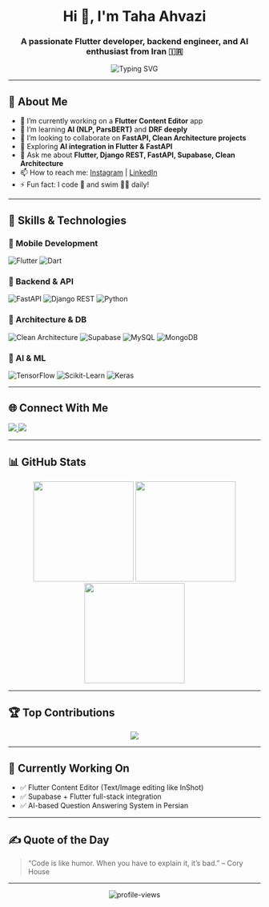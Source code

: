 <h1 align="center">Hi 👋, I'm Taha Ahvazi</h1>
<h3 align="center">A passionate Flutter developer, backend engineer, and AI enthusiast from Iran 🇮🇷</h3>

<div align="center">
  <img src="https://readme-typing-svg.demolab.com?font=Fira+Code&weight=600&size=22&pause=1000&color=36BCF7&width=435&lines=Flutter+Developer;Backend+Engineer+(FastAPI%2FDRF);AI+Enthusiast;Clean+Architecture+Lover;Open+Source+Contributor" alt="Typing SVG" />
</div>

---

## 🚀 About Me
- 🔭 I’m currently working on a **Flutter Content Editor** app  
- 🌱 I’m learning **AI (NLP, ParsBERT)** and **DRF deeply**
- 👯 I’m looking to collaborate on **FastAPI, Clean Architecture projects**
- 🤖 Exploring **AI integration in Flutter & FastAPI**
- 💬 Ask me about **Flutter, Django REST, FastAPI, Supabase, Clean Architecture**
- 📫 How to reach me: [Instagram](https://www.instagram.com/taha.codes/) | [LinkedIn](https://www.linkedin.com/in/tahaahvazi/)  
- ⚡ Fun fact: I code 🧠 and swim 🏊‍♂️ daily!

---

## 🧠 Skills & Technologies

### 🚀 Mobile Development
![Flutter](https://img.shields.io/badge/Flutter-02569B?style=for-the-badge&logo=flutter&logoColor=white)
![Dart](https://img.shields.io/badge/Dart-0175C2?style=for-the-badge&logo=dart&logoColor=white)

### 🔧 Backend & API
![FastAPI](https://img.shields.io/badge/FastAPI-005571?style=for-the-badge&logo=fastapi&logoColor=white)
![Django REST](https://img.shields.io/badge/DRF-ff1709?style=for-the-badge&logo=django&logoColor=white)
![Python](https://img.shields.io/badge/Python-3776AB?style=for-the-badge&logo=python&logoColor=yellow)

### 🧰 Architecture & DB
![Clean Architecture](https://img.shields.io/badge/Clean%20Architecture-5C2D91?style=for-the-badge&logo=visualstudio&logoColor=white)
![Supabase](https://img.shields.io/badge/Supabase-3ECF8E?style=for-the-badge&logo=supabase&logoColor=white)
![MySQL](https://img.shields.io/badge/MySQL-00000F?style=for-the-badge&logo=mysql&logoColor=white)
![MongoDB](https://img.shields.io/badge/MongoDB-4EA94B?style=for-the-badge&logo=mongodb&logoColor=white)

### 🤖 AI & ML
![TensorFlow](https://img.shields.io/badge/TensorFlow-F6C913?style=for-the-badge&logo=tensorflow&logoColor=white)
![Scikit-Learn](https://img.shields.io/badge/Scikit--Learn-F7931E?style=for-the-badge&logo=scikit-learn&logoColor=white)
![Keras](https://img.shields.io/badge/Keras-D00000?style=for-the-badge&logo=keras&logoColor=white)

---

## 🌐 Connect With Me

<p align="left">
  <a href="https://www.instagram.com/taha.codes/" target="_blank">
    <img src="https://img.shields.io/badge/Instagram-%23E4405F.svg?style=for-the-badge&logo=Instagram&logoColor=white"/>
  </a>
  <a href="https://www.linkedin.com/in/tahaahvazi/" target="_blank">
    <img src="https://img.shields.io/badge/LinkedIn-%230077B5.svg?style=for-the-badge&logo=linkedin&logoColor=white"/>
  </a>
</p>

---

## 📊 GitHub Stats

<p align="center">
  <img src="https://github-readme-stats.vercel.app/api?username=TahaAhvazi&theme=tokyonight&show_icons=true&hide_border=false&include_all_commits=true&count_private=true" height="200"/>
  <img src="https://github-readme-streak-stats.herokuapp.com/?user=TahaAhvazi&theme=tokyonight&hide_border=false" height="200"/>
  <img src="https://github-readme-stats.vercel.app/api/top-langs/?username=TahaAhvazi&theme=tokyonight&layout=compact&hide_border=false" height="200"/>
</p>

---

## 🏆 Top Contributions
<p align="center">
  <img src="https://github-contributor-stats.vercel.app/api?username=TahaAhvazi&limit=5&theme=dracula&combine_all_yearly_contributions=true" />
</p>

---

## 💼 Currently Working On
- ✅ Flutter Content Editor (Text/Image editing like InShot)
- ✅ Supabase + Flutter full-stack integration
- ✅ AI-based Question Answering System in Persian

---

## ✍️ Quote of the Day
> “Code is like humor. When you have to explain it, it’s bad.” – Cory House

---

<p align="center">
  <img src="https://komarev.com/ghpvc/?username=TahaAhvazi&label=Profile+Views&color=0e75b6&style=flat" alt="profile-views" />
</p>
